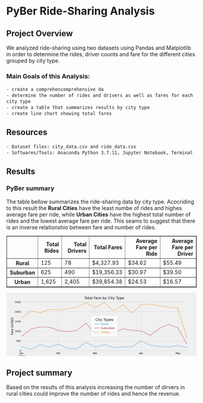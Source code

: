 # PyBer Ride-Sharing Analysis

## Project Overview
We analyzed ride-sharing using two datasets using Pandas and Matplotlib in order to determine the rides, driver counts and fare for the different cities grouped by city type. 

### Main Goals of this Analysis:
    - create a comprehencomprehensive da
    - determine the number of rides and drivers as well as fares for each city type
    - create a table that summarizes results by city type
    - create line chart showing total fares 

## Resources
    - Dataset files: city_data.csv and ride_data.csv
    - Softwares/Tools: Anaconda Python 3.7.11, Jupyter Notebook, Terminal

## Results
### PyBer summary 
The table bellow summarizes the ride-sharing data by city type. Acocriding to this result the **Rural Cities** have the least numbe of rides and highes average fare per ride, while **Urban Cities** have the highest total number of rides and the lowest average fare per ride. This seams to suggest that there is an inverse relationshio between fare and number of rides.
<table border="1" class="dataframe">
  <thead>
    <tr style="text-align: right;">
      <th></th>
      <th>Total Rides</th>
      <th>Total Drivers</th>
      <th>Total Fares</th>
      <th>Average Fare per Ride</th>
      <th>Average Fare per Driver</th>
    </tr>
  </thead>
  <tbody>
    <tr>
      <th>Rural</th>
      <td>125</td>
      <td>78</td>
      <td>$4,327.93</td>
      <td>$34.62</td>
      <td>$55.49</td>
    </tr>
    <tr>
      <th>Suburban</th>
      <td>625</td>
      <td>490</td>
      <td>$19,356.33</td>
      <td>$30.97</td>
      <td>$39.50</td>
    </tr>
    <tr>
      <th>Urban</th>
      <td>1,625</td>
      <td>2,405</td>
      <td>$39,854.38</td>
      <td>$24.53</td>
      <td>$16.57</td>
    </tr>
  </tbody>
</table>

![Multiple-line Chart](analysis/fares_by_citytype.jpg)


## Project summary
 Based on the results of this analysis increasing the number of dirvers in rural cities could improve the number of rides and hence the revenue. 


